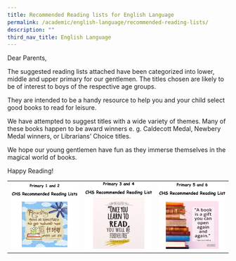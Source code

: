 ```yaml
---
title: Recommended Reading lists for English Language
permalink: /academic/english-language/recommended-reading-lists/
description: ""
third_nav_title: English Language
---
```

Dear Parents,

The suggested reading lists attached have been categorized into lower, middle and upper primary for our gentlemen. The titles chosen are likely to be of interest to boys of the respective age groups.

They are intended to be a handy resource to help you and your child select good books to read for leisure.

We have attempted to suggest titles with a wide variety of themes. Many of these books happen to be award winners e. g. Caldecott Medal, Newbery Medal winners, or Librarians’ Choice titles.

We hope our young gentlemen have fun as they immerse themselves in the magical world of books.

Happy Reading!

|  	|  	|  	|
|---	|---	|---	|
|[![P1 and P2 Reading List](/images/Primary/English/2023-02-20%2015_14_12-2023%20P1%20and%20P2%20Recommended%20Reading%20List%20for%20English%20Language.png)](https://drive.google.com/file/d/1O6T2cofLvmrFiWkvnWpMO-Pj1mlsLMJu/view?usp=share_link)|[![P3 and P4 Reading List](/images/Primary/English/2023-02-20%2015_14_57-2023%20P3%20and%20P4%20Recommended%20Reading%20List%20for%20English%20Language.png)](https://drive.google.com/file/d/1dDe9w08UzXTiwyJd1F1quy6UDVr2pAjD/view?usp=share_link)|[![P5 and P6 Reading List](/images/Primary/English/2023-02-20%2015_15_41-2023%20P5%20and%20P6%20Recommended%20Reading%20List%20for%20English%20Language.png)](https://drive.google.com/file/d/1zR0dyp4r3lg3cE83WwZ11dMk45dHJzsJ/view?usp=share_link)|